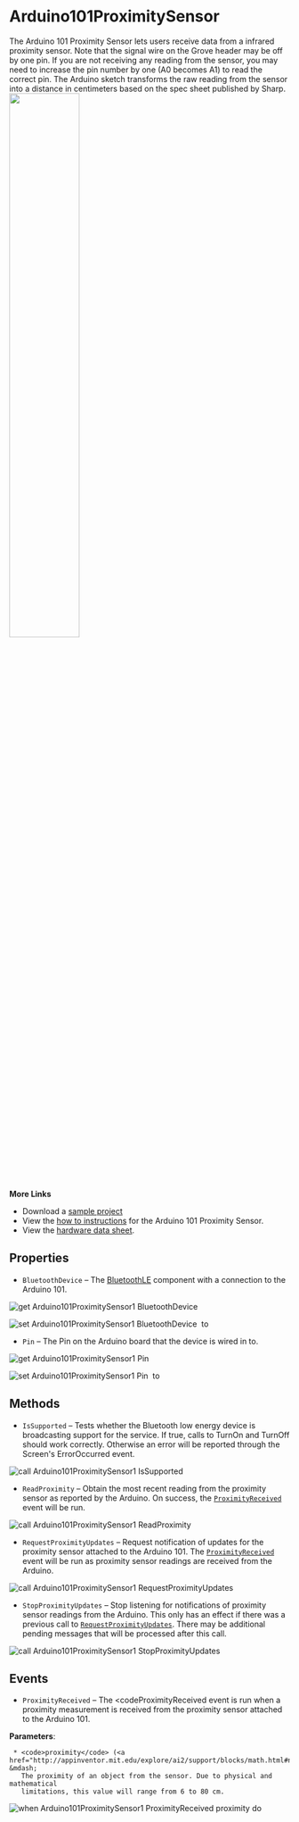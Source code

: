# Arduino101ProximitySensor

The Arduino 101 Proximity Sensor lets users receive data from a infrared proximity sensor. Note that the signal wire on the Grove header may be off by one pin. If you are not receiving any reading from the sensor, you may need to increase the pin number by one (A0 becomes A1) to read the correct pin. The Arduino sketch transforms the raw reading from the sensor into a distance in centimeters based on the spec sheet published by Sharp.<br><img src='/assets/sensors/Grove-InfraredProxSensor.jpg' width='50%'><br>

<strong>More Links</strong><ul><li>Download a <a href='http://iot.appinventor.mit.edu/examples/SampleArduino101ProximitySensor.aia' target='_blank'>sample project</a></li><li>View the <a href='http://iot.appinventor.mit.edu/assets/howtos/MIT_App_Inventor_IoT_Proximity_Sensor.pdf' target='_blank'>how to instructions</a> for the Arduino 101 Proximity Sensor.</li><li>View the <a href='http://iot.appinventor.mit.edu/assets/GP2Y0A21YK.pdf' target='_blank'>hardware data sheet</a>.</li></ul>

## Properties

+ <a name="BluetoothDevice"></a>`BluetoothDevice` – The <a href='http://iot.appinventor.mit.edu/#/bluetoothle/bluetoothleintro'>BluetoothLE</a> component with a connection to the Arduino 101.


![get Arduino101ProximitySensor1 BluetoothDevice ](blocks/Arduino101ProximitySensor.BluetoothDevice_getter.svg)


![set Arduino101ProximitySensor1 BluetoothDevice  to](blocks/Arduino101ProximitySensor.BluetoothDevice_setter.svg)

+ <a name="Pin"></a>`Pin` – The Pin on the Arduino board that the device is wired in to.


![get Arduino101ProximitySensor1 Pin ](blocks/Arduino101ProximitySensor.Pin_getter.svg)


![set Arduino101ProximitySensor1 Pin  to](blocks/Arduino101ProximitySensor.Pin_setter.svg)

## Methods

+ <a name="IsSupported"></a>`IsSupported` – Tests whether the Bluetooth low energy device is broadcasting support for the service. If true,
 calls to TurnOn and TurnOff should work correctly. Otherwise an error will be reported through
 the Screen's ErrorOccurred event.

![call Arduino101ProximitySensor1 IsSupported](blocks/Arduino101ProximitySensor.IsSupported.svg)

+ <a name="ReadProximity"></a>`ReadProximity` – Obtain the most recent reading from the proximity sensor as reported by the Arduino. On
 success, the <a href="#ProximityReceived"><code>ProximityReceived</code></a> event will be run.

![call Arduino101ProximitySensor1 ReadProximity](blocks/Arduino101ProximitySensor.ReadProximity.svg)

+ <a name="RequestProximityUpdates"></a>`RequestProximityUpdates` – Request notification of updates for the proximity sensor attached to the Arduino 101. The <a
 href="#ProximityReceived"><code>ProximityReceived</code></a> event will be run as proximity
 sensor readings are received from the Arduino.

![call Arduino101ProximitySensor1 RequestProximityUpdates](blocks/Arduino101ProximitySensor.RequestProximityUpdates.svg)

+ <a name="StopProximityUpdates"></a>`StopProximityUpdates` – Stop listening for notifications of proximity sensor readings from the Arduino. This only has
 an effect if there was a previous call to <a
 href="RequestProximityUpdates"><code>RequestProximityUpdates</code></a>. There may be
 additional pending messages that will be processed after this call.

![call Arduino101ProximitySensor1 StopProximityUpdates](blocks/Arduino101ProximitySensor.StopProximityUpdates.svg)

## Events

+ <a name="ProximityReceived"></a>`ProximityReceived` – The <codeProximityReceived</code> event is run when a proximity measurement is received from
 the proximity sensor attached to the Arduino 101.

 __Parameters__:

     * <code>proximity</code> (<a href="http://appinventor.mit.edu/explore/ai2/support/blocks/math.html#number">_number_</a>) &mdash;
       The proximity of an object from the sensor. Due to physical and mathematical
       limitations, this value will range from 6 to 80 cm.

![when Arduino101ProximitySensor1 ProximityReceived proximity do](blocks/Arduino101ProximitySensor.ProximityReceived.svg)


